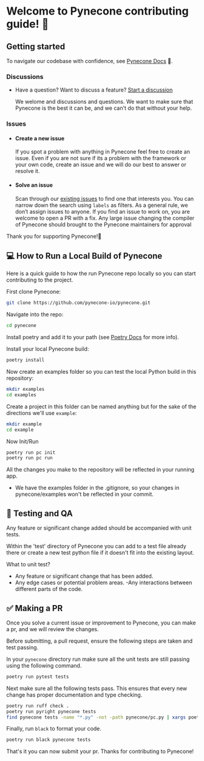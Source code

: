 # Welcome to Pynecone contributing guide! 🥳

## Getting started

To navigate our codebase with confidence, see [Pynecone Docs](https://pynecone.io/docs/getting-started/introduction) :confetti_ball:. 

### Discussions

- Have a question? Want to discuss a feature? [Start a discussion](https://github.com/pynecone-io/pynecone/discussions)

    We welome and discussions and questions. We want to make sure that Pynecone is the best it can be, and we can't do that without your help.

### Issues

* #### Create a new issue

    If you spot a problem with anything in Pynecone feel free to create an issue. Even if you are not sure if its a problem with the framework or your own code, create an issue and we will do our best to answer or resolve it.

* #### Solve an issue

    Scan through our [existing issues](https://github.com/pynecone-io/pynecone/issues) to find one that interests you. You can narrow down the search using `labels` as filters. As a general rule, we don’t assign issues to anyone. If you find an issue to work on, you are welcome to open a PR with a fix. Any large issue changing the compiler of Pynecone should brought to the Pynecone maintainers for approval

Thank you for supporting Pynecone!🎊

## 💻 How to Run a Local Build of Pynecone 
Here is a quick guide to how the run Pynecone repo locally so you can start contributing to the project.

First clone Pynecone:
``` bash
git clone https://github.com/pynecone-io/pynecone.git
```

Navigate into the repo:
``` bash
cd pynecone
```

Install poetry and add it to your path (see [Poetry Docs](https://python-poetry.org/docs/#installation) for more info).

Install your local Pynecone build:
``` bash
poetry install
```

Now create an examples folder so you can test the local Python build in this repository:
``` bash
mkdir examples
cd examples
```

Create a project in this folder can be named anything but for the sake of the directions we'll use `example`:
``` bash
mkdir example
cd example
```

Now Init/Run
``` bash
poetry run pc init
poetry run pc run
```

All the changes you make to the repository will be reflected in your running app.
* We have the examples folder in the .gitignore, so your changes in pynecone/examples won't be reflected in your commit.

## 🧪 Testing and QA

Any feature or significant change added should be accompanied with unit tests.

Within the 'test' directory of Pynecone you can add to a test file already there or create a new test python file if it doesn't fit into the existing layout.

What to unit test?
- Any feature or significant change that has been added.
- Any edge cases or potential problem areas.
 -Any interactions between different parts of the code.


## ✅ Making a PR

Once you solve a current issue or improvement to Pynecone, you can make a pr, and we will review the changes. 

Before submitting, a pull request, ensure the following steps are taken and test passing.

In your `pynecone` directory run make sure all the unit tests are still passing using the following command.
``` bash
poetry run pytest tests
```
Next make sure all the following tests pass. This ensures that every new change has proper documentation and type checking.
``` bash
poetry run ruff check .
poetry run pyright pynecone tests
find pynecone tests -name "*.py" -not -path pynecone/pc.py | xargs poetry run darglint
```
Finally, run `black` to format your code.
``` bash
poetry run black pynecone tests
```
That's it you can now submit your pr. Thanks for contributing to Pynecone!
